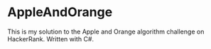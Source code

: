 # AppleAndOrange
This is my solution to the Apple and Orange algorithm challenge on HackerRank. Written with C#.
